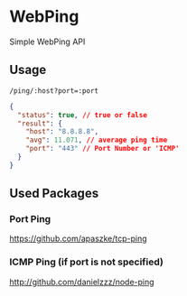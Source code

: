 # WebPing

Simple WebPing API

## Usage

`/ping/:host?port=:port`

```json
{
  "status": true, // true or false
  "result": {
    "host": "8.8.8.8",
    "avg": 11.071, // average ping time
    "port": "443" // Port Number or 'ICMP'
  }
}
```

## Used Packages

### Port Ping

https://github.com/apaszke/tcp-ping

### ICMP Ping (if port is not specified)

http://github.com/danielzzz/node-ping

